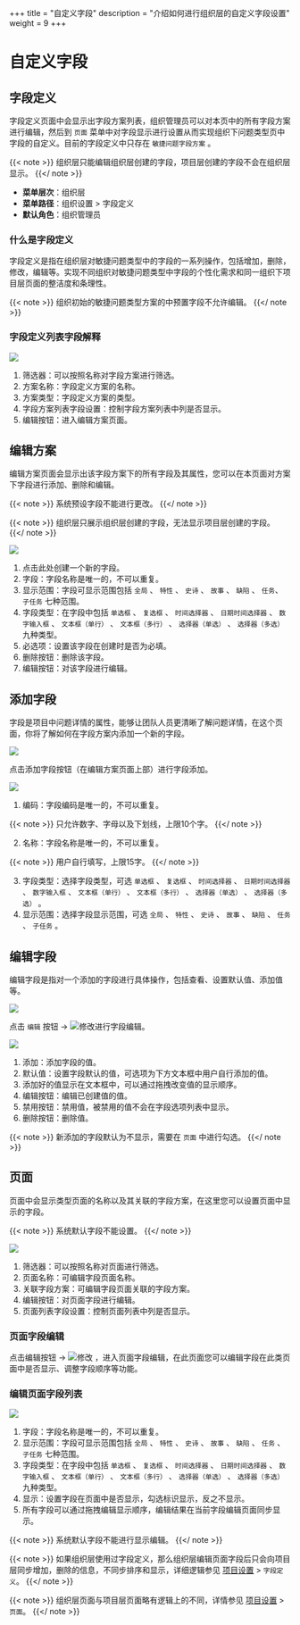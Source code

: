 +++
title = "自定义字段"
description = "介绍如何进行组织层的自定义字段设置"
weight = 9
+++

# 自定义字段

## 字段定义

字段定义页面中会显示出字段方案列表，组织管理员可以对本页中的所有字段方案进行编辑，然后到 `页面` 菜单中对字段显示进行设置从而实现组织下问题类型页中字段的自定义。目前的字段定义中只存在 `敏捷问题字段方案` 。

{{< note >}}
组织层只能编辑组织层创建的字段，项目层创建的字段不会在组织层显示。
{{</ note >}}

- **菜单层次**：组织层
- **菜单路径**：组织设置 > 字段定义
- **默认角色**：组织管理员

### 什么是字段定义

字段定义是指在组织层对敏捷问题类型中的字段的一系列操作，包括增加，删除，修改，编辑等。实现不同组织对敏捷问题类型中字段的个性化需求和同一组织下项目层页面的整洁度和条理性。

{{< note >}}
组织初始的敏捷问题类型方案的中预置字段不允许编辑。
{{</ note >}}

### 字段定义列表字段解释

![](/docs/user-guide/system-configuration/tenant/image/custom-field-1.png)

1. 筛选器：可以按照名称对字段方案进行筛选。
2. 方案名称：字段定义方案的名称。
3. 方案类型：字段定义方案的类型。
4. 字段方案列表字段设置：控制字段方案列表中列是否显示。
5. 编辑按钮：进入编辑方案页面。

## 编辑方案

编辑方案页面会显示出该字段方案下的所有字段及其属性，您可以在本页面对方案下字段进行添加、删除和编辑。

{{< note >}}
系统预设字段不能进行更改。
{{</ note >}}

{{< note >}}
组织层只展示组织层创建的字段，无法显示项目层创建的字段。
{{</ note >}}

![](/docs/user-guide/system-configuration/tenant/image/custom-field-2.png)

1. 点击此处创建一个新的字段。
2. 字段：字段名称是唯一的，不可以重复。
3. 显示范围：字段可显示范围包括 `全局` 、 `特性` 、 `史诗` 、 `故事` 、 `缺陷` 、 `任务`、 `子任务` 七种范围。
4. 字段类型：在字段中包括 `单选框` 、 `复选框` 、 `时间选择器` 、 `日期时间选择器` 、 `数字输入框` 、 `文本框（单行）` 、 `文本框（多行）` 、 `选择器（单选）` 、 `选择器（多选）` 九种类型。
5. 必选项：设置该字段在创建时是否为必填。
6. 删除按钮：删除该字段。
7. 编辑按钮：对该字段进行编辑。

## 添加字段

字段是项目中问题详情的属性，能够让团队人员更清晰了解问题详情，在这个页面，你将了解如何在字段方案内添加一个新的字段。

![](/docs/user-guide/system-configuration/tenant/image/custom-field-3.png)

点击添加字段按钮（在编辑方案页面上部）进行字段添加。

![](/docs/user-guide/system-configuration/tenant/image/custom-field-4.png)

1. 编码：字段编码是唯一的，不可以重复。

{{< note >}}
只允许数字、字母以及下划线，上限10个字。
{{</ note >}}

2. 名称：字段名称是唯一的，不可以重复。

{{< note >}}
用户自行填写，上限15字。
{{</ note >}}

3. 字段类型：选择字段类型，可选 `单选框` 、 `复选框` 、 `时间选择器` 、 `日期时间选择器` 、 `数字输入框` 、 `文本框（单行）` 、 `文本框（多行）` 、 `选择器（单选）` 、 `选择器（多选）` 。
4. 显示范围：选择字段显示范围，可选 `全局` 、 `特性` 、 `史诗` 、 `故事` 、 `缺陷` 、 `任务` 、 `子任务` 。

## 编辑字段

编辑字段是指对一个添加的字段进行具体操作，包括查看、设置默认值、添加值等。

![](/docs/user-guide/system-configuration/tenant/image/custom-field-5.png)

点击 `编辑` 按钮 -> ![修改](/docs/user-guide/system-configuration/tenant/image/update.png)进行字段编辑。

![](/docs/user-guide/system-configuration/tenant/image/custom-field-6.png)

1. 添加：添加字段的值。
2. 默认值：设置字段默认的值，可选项为下方文本框中用户自行添加的值。
3. 添加好的值显示在文本框中，可以通过拖拽改变值的显示顺序。
4. 编辑按钮：编辑已创建值的值。
5. 禁用按钮：禁用值，被禁用的值不会在字段选项列表中显示。
6. 删除按钮：删除值。

{{< note >}}
新添加的字段默认为不显示，需要在 `页面` 中进行勾选。
{{</ note >}}

## 页面

页面中会显示类型页面的名称以及其关联的字段方案，在这里您可以设置页面中显示的字段。

{{< note >}}
系统默认字段不能设置。
{{</ note >}}

![](/docs/user-guide/system-configuration/tenant/image/custom-field-7.png)

1. 筛选器：可以按照名称对页面进行筛选。
2. 页面名称：可编辑字段页面名称。
3. 关联字段方案：可编辑字段页面关联的字段方案。
4. 编辑按钮：对页面字段进行编辑。
5. 页面列表字段设置：控制页面列表中列是否显示。

### 页面字段编辑

点击编辑按钮 -> ![修改](/docs/user-guide/system-configuration/tenant/image/update.png) ，进入页面字段编辑，在此页面您可以编辑字段在此类页面中是否显示、调整字段顺序等功能。

### 编辑页面字段列表

![](/docs/user-guide/system-configuration/tenant/image/custom-field-8.png)

1. 字段：字段名称是唯一的，不可以重复。
2. 显示范围：字段可显示范围包括 `全局` 、 `特性` 、 `史诗` 、 `故事` 、 `缺陷` 、 `任务` 、 `子任务` 七种范围。
3. 字段类型：在字段中包括 `单选框` 、 `复选框` 、 `时间选择器` 、 `日期时间选择器` 、 `数字输入框` 、 `文本框（单行）` 、 `文本框（多行）` 、 `选择器（单选）` 、 `选择器（多选）` 九种类型。
4. 显示：设置字段在页面中是否显示，勾选标识显示，反之不显示。
5. 所有字段可以通过拖拽编辑显示顺序，编辑结果在当前字段编辑页面同步显示。

{{< note >}}
系统默认字段不能进行显示编辑。
{{</ note >}}

{{< note >}}
如果组织层使用过字段定义，那么组织层编辑页面字段后只会向项目层同步增加，删除的信息，不同步排序和显示，详细逻辑参见 [项目设置](../..//project/custom_field) > `字段定义`。
{{</ note >}}

{{< note >}}
组织层页面与项目层页面略有逻辑上的不同，详情参见 [项目设置](../..//project/custom_field) > `页面`。
{{</ note >}}